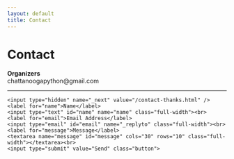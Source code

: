 ```yaml
---
layout: default
title: Contact
---
```


<div id="contact">
  <h1 class="pageTitle">Contact</h1>
  <div class="contactContent">
    <p>
      <strong>Organizers</strong><br />
      chattanoogapython@gmail.com
      <hr />
    </p>
  </div>
  <form action="//formspree.io/{{ site.social.email}}" method="POST">

    <input type="hidden" name="_next" value="/contact-thanks.html" />
    <label for="name">Name</label>
    <input type="text" id="name" name="name" class="full-width"><br>
    <label for="email">Email Address</label>
    <input type="email" id="email" name="_replyto" class="full-width"><br>
    <label for="message">Message</label>
    <textarea name="message" id="message" cols="30" rows="10" class="full-width"></textarea><br>
    <input type="submit" value="Send" class="button">
  </form>
</div>
